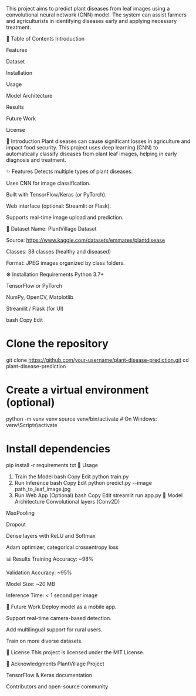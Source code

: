 This project aims to predict plant diseases from leaf images using a convolutional neural network (CNN) model. The system can assist farmers and agriculturists in identifying diseases early and applying necessary treatment.

📌 Table of Contents
Introduction

Features

Dataset

Installation

Usage

Model Architecture

Results

Future Work

License

🌱 Introduction
Plant diseases can cause significant losses in agriculture and impact food security. This project uses deep learning (CNN) to automatically classify diseases from plant leaf images, helping in early diagnosis and treatment.

✨ Features
Detects multiple types of plant diseases.

Uses CNN for image classification.

Built with TensorFlow/Keras (or PyTorch).

Web interface (optional: Streamlit or Flask).

Supports real-time image upload and prediction.

📂 Dataset
Name: PlantVillage Dataset

Source: https://www.kaggle.com/datasets/emmarex/plantdisease

Classes: 38 classes (healthy and diseased)

Format: JPEG images organized by class folders.

⚙️ Installation
Requirements
Python 3.7+

TensorFlow or PyTorch

NumPy, OpenCV, Matplotlib

Streamlit / Flask (for UI)

bash
Copy
Edit
# Clone the repository
git clone https://github.com/your-username/plant-disease-prediction.git
cd plant-disease-prediction

# Create a virtual environment (optional)
python -m venv venv
source venv/bin/activate  # On Windows: venv\Scripts\activate

# Install dependencies
pip install -r requirements.txt
🚀 Usage
1. Train the Model
bash
Copy
Edit
python train.py
2. Run Inference
bash
Copy
Edit
python predict.py --image path_to_leaf_image.jpg
3. Run Web App (Optional)
bash
Copy
Edit
streamlit run app.py
🧠 Model Architecture
Convolutional layers (Conv2D)

MaxPooling

Dropout

Dense layers with ReLU and Softmax

Adam optimizer, categorical crossentropy loss

📊 Results
Training Accuracy: ~98%

Validation Accuracy: ~95%

Model Size: ~20 MB

Inference Time: < 1 second per image

🔧 Future Work
Deploy model as a mobile app.

Support real-time camera-based detection.

Add multilingual support for rural users.

Train on more diverse datasets.

📄 License
This project is licensed under the MIT License.

🙌 Acknowledgments
PlantVillage Project

TensorFlow & Keras documentation

Contributors and open-source community


